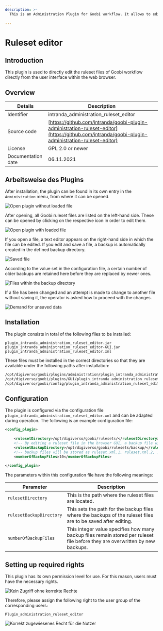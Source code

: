 ```yaml
---
description: >-
  This is an Administration Plugin for Goobi workflow. It allows to edit ruleset xml files directly from the user interface of Goobi workflow.
  
---
```


Ruleset editor
===========================================================================


Introduction
---------------------------------------------------------------------------
This plugin is used to directly edit the ruleset files of Goobi workflow directly from the user interface within the web browser.


Overview
---------------------------------------------------------------------------

Details             |  Description
------------------- | -----------------------------------------------------
Identifier          | intranda_administration_ruleset_editor |
Source code         | [https://github.com/intranda/goobi-plugin-administration-ruleset-editor](https://github.com/intranda/goobi-plugin-administration-ruleset-editor)
License             | GPL 2.0 or newer 
Documentation date  | 06.11.2021


Arbeitsweise des Plugins
---------------------------------------------------------------------------

After installation, the plugin can be found in its own entry in the `Administration` menu, from where it can be opened.

![Open plugin without loaded file](../.gitbook/assets/intranda_administration_ruleset_editor3_en.png)

After opening, all Goobi ruleset files are listed on the left-hand side. These can be opened by clicking on the respective icon in order to edit them.

![Open plugin with loaded file](../.gitbook/assets/intranda_administration_ruleset_editor4_en.png)

If you open a file, a text editor appears on the right-hand side in which the file can be edited. If you edit and save a file, a backup is automatically created in the defined backup directory. 

![Saved file](../.gitbook/assets/intranda_administration_ruleset_editor5_en.png)

According to the value set in the configuration file, a certain number of older backups are retained here before they are replaced by newer ones.

![Files within the backup directory](../.gitbook/assets/intranda_administration_ruleset_editor7.png)

If a file has been changed and an attempt is made to change to another file without saving it, the operator is asked how to proceed with the changes.

![Demand for unsaved data](../.gitbook/assets/intranda_administration_ruleset_editor6_en.png)


Installation
---------------------------------------------------------------------------
The plugin consists in total of the following files to be installed:

```text
plugin_intranda_administration_ruleset_editor.jar
plugin_intranda_administration_ruleset_editor-GUI.jar
plugin_intranda_administration_ruleset_editor.xml
```

These files must be installed in the correct directories so that they are available under the following paths after installation:

```bash
/opt/digiverso/goobi/plugins/administration/plugin_intranda_administration_ruleset_editor.jar
/opt/digiverso/goobi/plugins/GUI/plugin_intranda_administration_ruleset_editor-GUI.jar
/opt/digiverso/goobi/config/plugin_intranda_administration_ruleset_editor.xml
```


Configuration
---------------------------------------------------------------------------
The plugin is configured via the configuration file `plugin_intranda_administration_ruleset_editor.xml` and can be adapted during operation. The following is an example configuration file:

```xml
<config_plugin>
	
	<rulesetDirectory>/opt/digiverso/goobi/rulesets/</rulesetDirectory>
	<!-- By editing a ruleset file in the browser GUI, a backup file will be stored in the backup directory -->
	<rulesetBackupDirectory>/opt/digiverso/goobi/rulesets/backup/</rulesetBackupDirectory>
	<!-- backup files will be stored as ruleset.xml.1, ruleset.xml.2, ..., ruleset.xml.n -->
	<numberOfBackupFiles>10</numberOfBackupFiles>
	
</config_plugin>
```

The parameters within this configuration file have the following meanings:

Parameter           |  Description
------------------- | ----------------------------------------------------- 
`rulesetDirectory`         | This is the path where the ruleset files are located.
`rulesetBackupDirectory`   | This sets the path for the backup files where the backups of the ruleset files are to be saved after editing.
`numberOfBackupFiles`         | This integer value specifies how many backup files remain stored per ruleset file before they are overwritten by new backups.


Setting up required rights
---------------------------------------------------------------------------
This plugin has its own permission level for use. For this reason, users must have the necessary rights. 

![Kein Zugriff ohne korrekte Rechte](../.gitbook/assets/intranda_administration_ruleset_editor1_en.png)

Therefore, please assign the following right to the user group of the corresponding users:

```
Plugin_administration_ruleset_editor
```

![Korrekt zugewiesenes Recht für die Nutzer](../.gitbook/assets/intranda_administration_ruleset_editor2_en.png)